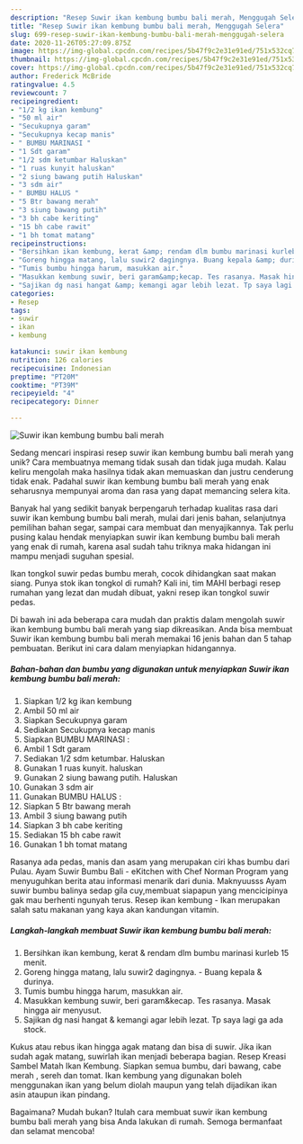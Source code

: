 ```yaml
---
description: "Resep Suwir ikan kembung bumbu bali merah, Menggugah Selera"
title: "Resep Suwir ikan kembung bumbu bali merah, Menggugah Selera"
slug: 699-resep-suwir-ikan-kembung-bumbu-bali-merah-menggugah-selera
date: 2020-11-26T05:27:09.875Z
image: https://img-global.cpcdn.com/recipes/5b47f9c2e31e91ed/751x532cq70/suwir-ikan-kembung-bumbu-bali-merah-foto-resep-utama.jpg
thumbnail: https://img-global.cpcdn.com/recipes/5b47f9c2e31e91ed/751x532cq70/suwir-ikan-kembung-bumbu-bali-merah-foto-resep-utama.jpg
cover: https://img-global.cpcdn.com/recipes/5b47f9c2e31e91ed/751x532cq70/suwir-ikan-kembung-bumbu-bali-merah-foto-resep-utama.jpg
author: Frederick McBride
ratingvalue: 4.5
reviewcount: 7
recipeingredient:
- "1/2 kg ikan kembung"
- "50 ml air"
- "Secukupnya garam"
- "Secukupnya kecap manis"
- " BUMBU MARINASI "
- "1 Sdt garam"
- "1/2 sdm ketumbar Haluskan"
- "1 ruas kunyit haluskan"
- "2 siung bawang putih Haluskan"
- "3 sdm air"
- " BUMBU HALUS "
- "5 Btr bawang merah"
- "3 siung bawang putih"
- "3 bh cabe keriting"
- "15 bh cabe rawit"
- "1 bh tomat matang"
recipeinstructions:
- "Bersihkan ikan kembung, kerat &amp; rendam dlm bumbu marinasi kurleb 15 menit."
- "Goreng hingga matang, lalu suwir2 dagingnya. Buang kepala &amp; durinya."
- "Tumis bumbu hingga harum, masukkan air."
- "Masukkan kembung suwir, beri garam&amp;kecap. Tes rasanya. Masak hingga air menyusut."
- "Sajikan dg nasi hangat &amp; kemangi agar lebih lezat. Tp saya lagi ga ada stock."
categories:
- Resep
tags:
- suwir
- ikan
- kembung

katakunci: suwir ikan kembung 
nutrition: 126 calories
recipecuisine: Indonesian
preptime: "PT20M"
cooktime: "PT39M"
recipeyield: "4"
recipecategory: Dinner

---
```



![Suwir ikan kembung bumbu bali merah](https://img-global.cpcdn.com/recipes/5b47f9c2e31e91ed/751x532cq70/suwir-ikan-kembung-bumbu-bali-merah-foto-resep-utama.jpg)

Sedang mencari inspirasi resep suwir ikan kembung bumbu bali merah yang unik? Cara membuatnya memang tidak susah dan tidak juga mudah. Kalau keliru mengolah maka hasilnya tidak akan memuaskan dan justru cenderung tidak enak. Padahal suwir ikan kembung bumbu bali merah yang enak seharusnya mempunyai aroma dan rasa yang dapat memancing selera kita.

Banyak hal yang sedikit banyak berpengaruh terhadap kualitas rasa dari suwir ikan kembung bumbu bali merah, mulai dari jenis bahan, selanjutnya pemilihan bahan segar, sampai cara membuat dan menyajikannya. Tak perlu pusing kalau hendak menyiapkan suwir ikan kembung bumbu bali merah yang enak di rumah, karena asal sudah tahu triknya maka hidangan ini mampu menjadi suguhan spesial.

Ikan tongkol suwir pedas bumbu merah, cocok dihidangkan saat makan siang. Punya stok ikan tongkol di rumah? Kali ini, tim MAHI berbagi resep rumahan yang lezat dan mudah dibuat, yakni resep ikan tongkol suwir pedas.


Di bawah ini ada beberapa cara mudah dan praktis dalam mengolah suwir ikan kembung bumbu bali merah yang siap dikreasikan. Anda bisa membuat Suwir ikan kembung bumbu bali merah memakai 16 jenis bahan dan 5 tahap pembuatan. Berikut ini cara dalam menyiapkan hidangannya.

<!--inarticleads1-->

##### Bahan-bahan dan bumbu yang digunakan untuk menyiapkan Suwir ikan kembung bumbu bali merah:

1. Siapkan 1/2 kg ikan kembung
1. Ambil 50 ml air
1. Siapkan Secukupnya garam
1. Sediakan Secukupnya kecap manis
1. Siapkan  BUMBU MARINASI :
1. Ambil 1 Sdt garam
1. Sediakan 1/2 sdm ketumbar. Haluskan
1. Gunakan 1 ruas kunyit. haluskan
1. Gunakan 2 siung bawang putih. Haluskan
1. Gunakan 3 sdm air
1. Gunakan  BUMBU HALUS :
1. Siapkan 5 Btr bawang merah
1. Ambil 3 siung bawang putih
1. Siapkan 3 bh cabe keriting
1. Sediakan 15 bh cabe rawit
1. Gunakan 1 bh tomat matang


Rasanya ada pedas, manis dan asam yang merupakan ciri khas bumbu dari Pulau. Ayam Suwir Bumbu Bali - eKitchen with Chef Norman Program yang menyuguhkan berita atau informasi menarik dari dunia. Maknyuusss Ayam suwir bumbu balinya sedap gila cuy,membuat siapapun yang mencicipinya gak mau berhenti ngunyah terus. Resep ikan kembung - Ikan merupakan salah satu makanan yang kaya akan kandungan vitamin. 

<!--inarticleads2-->

##### Langkah-langkah membuat Suwir ikan kembung bumbu bali merah:

1. Bersihkan ikan kembung, kerat &amp; rendam dlm bumbu marinasi kurleb 15 menit.
1. Goreng hingga matang, lalu suwir2 dagingnya. - Buang kepala &amp; durinya.
1. Tumis bumbu hingga harum, masukkan air.
1. Masukkan kembung suwir, beri garam&amp;kecap. Tes rasanya. Masak hingga air menyusut.
1. Sajikan dg nasi hangat &amp; kemangi agar lebih lezat. Tp saya lagi ga ada stock.


Kukus atau rebus ikan hingga agak matang dan bisa di suwir. Jika ikan sudah agak matang, suwirlah ikan menjadi beberapa bagian. Resep Kreasi Sambel Matah Ikan Kembung. Siapkan semua bumbu, dari bawang, cabe merah , sereh dan tomat. Ikan kembung yang digunakan boleh menggunakan ikan yang belum diolah maupun yang telah dijadikan ikan asin ataupun ikan pindang. 

Bagaimana? Mudah bukan? Itulah cara membuat suwir ikan kembung bumbu bali merah yang bisa Anda lakukan di rumah. Semoga bermanfaat dan selamat mencoba!
